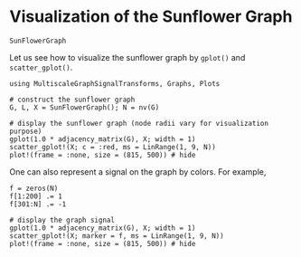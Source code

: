 # Visualization of the Sunflower Graph
```@docs
SunFlowerGraph
```
Let us see how to visualize the sunflower graph by `gplot()` and `scatter_gplot()`.
```@example sunflower
using MultiscaleGraphSignalTransforms, Graphs, Plots

# construct the sunflower graph
G, L, X = SunFlowerGraph(); N = nv(G)

# display the sunflower graph (node radii vary for visualization purpose)
gplot(1.0 * adjacency_matrix(G), X; width = 1)
scatter_gplot!(X; c = :red, ms = LinRange(1, 9, N))
plot!(frame = :none, size = (815, 500)) # hide
```
One can also represent a signal on the graph by colors. For example,
```@example sunflower
f = zeros(N)
f[1:200] .= 1
f[301:N] .= -1

# display the graph signal
gplot(1.0 * adjacency_matrix(G), X; width = 1)
scatter_gplot!(X; marker = f, ms = LinRange(1, 9, N))
plot!(frame = :none, size = (815, 500)) # hide
```
